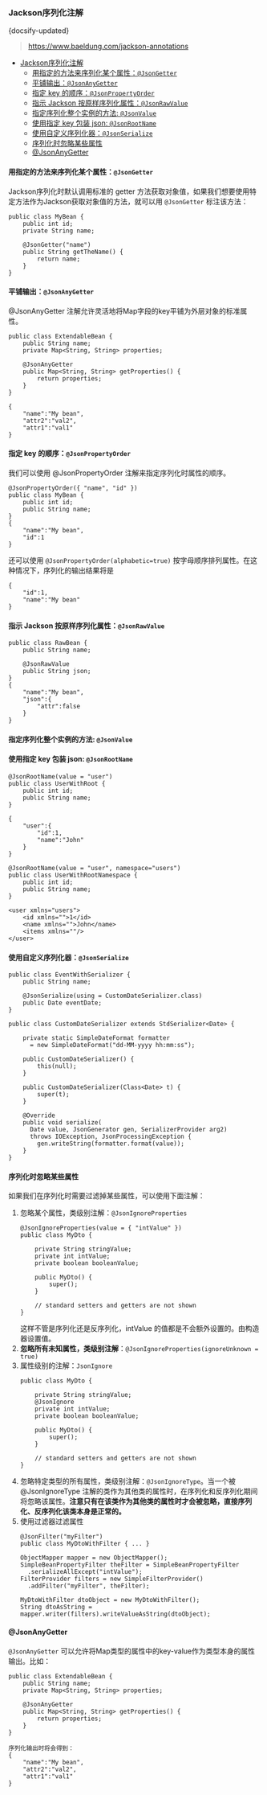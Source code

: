 
### Jackson序列化注解
{docsify-updated}

> https://www.baeldung.com/jackson-annotations

- [Jackson序列化注解](#jackson序列化注解)
  - [用指定的方法来序列化某个属性：`@JsonGetter`](#用指定的方法来序列化某个属性jsongetter)
  - [平铺输出：`@JsonAnyGetter`](#平铺输出jsonanygetter)
  - [指定 key 的顺序：`@JsonPropertyOrder`](#指定-key-的顺序jsonpropertyorder)
  - [指示 Jackson 按原样序列化属性：`@JsonRawValue`](#指示-jackson-按原样序列化属性jsonrawvalue)
  - [指定序列化整个实例的方法: `@JsonValue`](#指定序列化整个实例的方法-jsonvalue)
  - [使用指定 key 包装 json: `@JsonRootName`](#使用指定-key-包装-json-jsonrootname)
  - [使用自定义序列化器：`@JsonSerialize`](#使用自定义序列化器jsonserialize)
  - [序列化时忽略某些属性](#序列化时忽略某些属性)
  - [@JsonAnyGetter](#jsonanygetter)

#### 用指定的方法来序列化某个属性：`@JsonGetter`
Jackson序列化时默认调用标准的 getter 方法获取对象值，如果我们想要使用特定方法作为Jackson获取对象值的方法，就可以用 `@JsonGetter` 标注该方法：
```
public class MyBean {
    public int id;
    private String name;

    @JsonGetter("name")
    public String getTheName() {
        return name;
    }
}
```

#### 平铺输出：`@JsonAnyGetter`
@JsonAnyGetter 注解允许灵活地将Map字段的key平铺为外层对象的标准属性。
```
public class ExtendableBean {
    public String name;
    private Map<String, String> properties;

    @JsonAnyGetter
    public Map<String, String> getProperties() {
        return properties;
    }
}

{
    "name":"My bean",
    "attr2":"val2",
    "attr1":"val1"
}
```

#### 指定 key 的顺序：`@JsonPropertyOrder` 
我们可以使用 @JsonPropertyOrder 注解来指定序列化时属性的顺序。
```
@JsonPropertyOrder({ "name", "id" })
public class MyBean {
    public int id;
    public String name;
}
{
    "name":"My bean",
    "id":1
}
```
还可以使用 `@JsonPropertyOrder(alphabetic=true)` 按字母顺序排列属性。在这种情况下，序列化的输出结果将是
```
{
    "id":1,
    "name":"My bean"
}
```

#### 指示 Jackson 按原样序列化属性：`@JsonRawValue`
```
public class RawBean {
    public String name;

    @JsonRawValue
    public String json;
}
{
    "name":"My bean",
    "json":{
        "attr":false
    }
}
```

#### 指定序列化整个实例的方法: `@JsonValue`


#### 使用指定 key 包装 json: `@JsonRootName`
```
@JsonRootName(value = "user")
public class UserWithRoot {
    public int id;
    public String name;
}

{
    "user":{
        "id":1,
        "name":"John"
    }
}

@JsonRootName(value = "user", namespace="users")
public class UserWithRootNamespace {
    public int id;
    public String name;
}

<user xmlns="users">
    <id xmlns="">1</id>
    <name xmlns="">John</name>
    <items xmlns=""/>
</user>
```

#### 使用自定义序列化器：`@JsonSerialize`
```
public class EventWithSerializer {
    public String name;

    @JsonSerialize(using = CustomDateSerializer.class)
    public Date eventDate;
}

public class CustomDateSerializer extends StdSerializer<Date> {

    private static SimpleDateFormat formatter 
      = new SimpleDateFormat("dd-MM-yyyy hh:mm:ss");

    public CustomDateSerializer() { 
        this(null); 
    } 

    public CustomDateSerializer(Class<Date> t) {
        super(t); 
    }

    @Override
    public void serialize(
      Date value, JsonGenerator gen, SerializerProvider arg2) 
      throws IOException, JsonProcessingException {
        gen.writeString(formatter.format(value));
    }
}
```


#### 序列化时忽略某些属性
如果我们在序列化时需要过滤掉某些属性，可以使用下面注解：
1. 忽略某个属性，类级别注解：`@JsonIgnoreProperties`
	```
	@JsonIgnoreProperties(value = { "intValue" })
	public class MyDto {

		private String stringValue;
		private int intValue;
		private boolean booleanValue;

		public MyDto() {
			super();
		}

		// standard setters and getters are not shown
	}
	```
	这样不管是序列化还是反序列化，intValue 的值都是不会额外设置的。由构造器设置值。
2. **忽略所有未知属性，类级别注解**：`@JsonIgnoreProperties(ignoreUnknown = true)`
3. 属性级别的注解：`JsonIgnore`
	```
	public class MyDto {

		private String stringValue;
		@JsonIgnore
		private int intValue;
		private boolean booleanValue;

		public MyDto() {
			super();
		}

		// standard setters and getters are not shown
	}
	```
3. 忽略特定类型的所有属性，类级别注解：`@JsonIgnoreType`。当一个被 @JsonIgnoreType 注解的类作为其他类的属性时，在序列化和反序列化期间将忽略该属性。**注意只有在该类作为其他类的属性时才会被忽略，直接序列化、反序列化该类本身是正常的。**
4. 使用过滤器过滤属性
	```
	@JsonFilter("myFilter")
	public class MyDtoWithFilter { ... }

    ObjectMapper mapper = new ObjectMapper();
    SimpleBeanPropertyFilter theFilter = SimpleBeanPropertyFilter
      .serializeAllExcept("intValue");
    FilterProvider filters = new SimpleFilterProvider()
      .addFilter("myFilter", theFilter);

    MyDtoWithFilter dtoObject = new MyDtoWithFilter();
    String dtoAsString = mapper.writer(filters).writeValueAsString(dtoObject);
	```

#### @JsonAnyGetter
`@JsonAnyGetter` 可以允许将Map类型的属性中的key-value作为类型本身的属性输出。比如：
```
public class ExtendableBean {
    public String name;
    private Map<String, String> properties;

    @JsonAnyGetter
    public Map<String, String> getProperties() {
        return properties;
    }
}

序列化输出时将会得到：
{
    "name":"My bean",
    "attr2":"val2",
    "attr1":"val1"
}
```